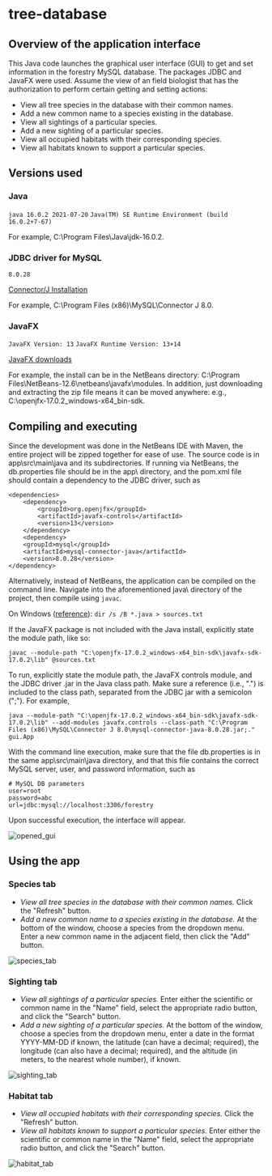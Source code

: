 # tree-database

## Overview of the application interface
This Java code launches the graphical user interface (GUI) to get and set information in
the forestry MySQL database. The packages JDBC and JavaFX were used.
Assume the view of an field biologist that has
the authorization to perform certain getting and setting actions:

* View all tree species in the database with their common names.
* Add a new common name to a species existing in the database.
* View all sightings of a particular species.
* Add a new sighting of a particular species.
* View all occupied habitats with their corresponding species.
* View all habitats known to support a particular species.

## Versions used
### Java
`java 16.0.2 2021-07-20` `Java(TM) SE Runtime Environment (build 16.0.2+7-67)`

For example, C:\Program Files\Java\jdk-16.0.2.

### JDBC driver for MySQL
`8.0.28` 

<a href="https://dev.mysql.com/doc/connector-j/5.1/en/connector-j-installing.html">Connector/J Installation</a>

For example, C:\Program Files (x86)\MySQL\Connector J 8.0.

### JavaFX
`JavaFX Version: 13` `JavaFX Runtime Version: 13+14`

<a href="https://gluonhq.com/products/javafx/"> JavaFX downloads</a>

For example, the install can be in the NetBeans directory: C:\Program Files\NetBeans-12.6\netbeans\javafx\modules. In addition, just downloading and extracting the zip file means it can be moved anywhere: e.g., C:\openjfx-17.0.2_windows-x64_bin-sdk.

## Compiling and executing
Since the development was done in the NetBeans IDE with Maven, the entire project will be zipped together for ease of use.
The source code is in app\src\main\java and its subdirectories. If running via NetBeans, the db.properties file should be in the app\ directory, and the pom.xml file should contain a dependency to the JDBC driver, such as
```
<dependencies>
    <dependency>
        <groupId>org.openjfx</groupId>
        <artifactId>javafx-controls</artifactId>
        <version>13</version>
    </dependency>
    <dependency>
    <groupId>mysql</groupId>
    <artifactId>mysql-connector-java</artifactId>
    <version>8.0.28</version>
</dependency>
```

Alternatively, instead of NetBeans, the application can be compiled on the command line. Navigate into the aforementioned java\ directory of the project, then compile using `javac`.

On Windows (<a href="https://stackoverflow.com/questions/6623161/javac-option-to-compile-all-java-files-under-a-given-directory-recursively">reference</a>):
`dir /s /B *.java > sources.txt`

If the JavaFX package is not included with the Java install, explicitly state the module path, like so:

`javac --module-path "C:\openjfx-17.0.2_windows-x64_bin-sdk\javafx-sdk-17.0.2\lib" @sources.txt`

To run, explicitly state the module path, the JavaFX controls module, and the JDBC driver .jar in the Java class path. Make sure a reference (i.e., ".") is included to the class path, separated from the JDBC jar with a semicolon (";"). For example,

`java --module-path "C:\openjfx-17.0.2_windows-x64_bin-sdk\javafx-sdk-17.0.2\lib" --add-modules javafx.controls --class-path "C:\Program Files (x86)\MySQL\Connector J 8.0\mysql-connector-java-8.0.28.jar;." gui.App`

With the command line execution, make sure that the file db.properties is in the same app\src\main\java directory, and that this file contains the correct MySQL server, user, and password information, such as

```
# MySQL DB parameters
user=root
password=abc
url=jdbc:mysql://localhost:3306/forestry
```

Upon successful execution, the interface will appear.

![opened_gui](https://github.com/vtd9/tree-database/blob/main/gui_open.PNG)

## Using the app

### Species tab

* *View all tree species in the database with their common names.* Click the "Refresh" button.
* *Add a new common name to a species existing in the database.* At the bottom of the window, choose a species from the dropdown menu. Enter a new common name in the adjacent field, then click the "Add" button.

![species_tab](https://github.com/vtd9/tree-database/blob/main/gui_species.PNG)

### Sighting tab
* *View all sightings of a particular species.* Enter either the scientific or common name in the "Name" field, select the appropriate radio button, and click the "Search" button.
* *Add a new sighting of a particular species.* At the bottom of the window, choose a species from the dropdown menu, enter a date in the format YYYY-MM-DD if known, the latitude (can have a decimal; required), the longitude (can also have a decimal; required), and the altitude (in meters, to the nearest whole number), if known.

![sighting_tab](https://github.com/vtd9/tree-database/blob/main/gui_sighting.PNG)

### Habitat tab
* *View all occupied habitats with their corresponding species.* Click the "Refresh" button.
* *View all habitats known to support a particular species.* Enter either the scientific or common name in the "Name" field, select the appropriate radio button, and click the "Search" button.

![habitat_tab](https://github.com/vtd9/tree-database/blob/main/gui_habitat.PNG)
